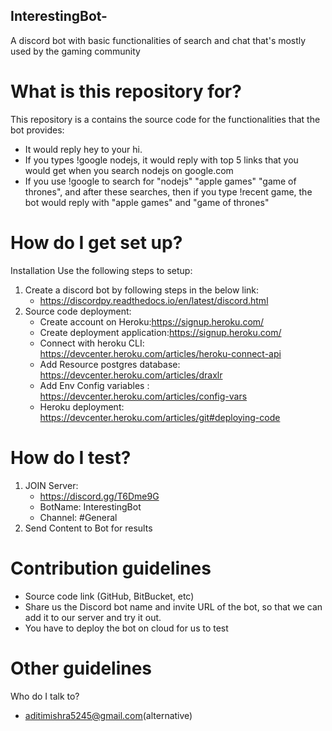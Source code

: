 ## InterestingBot-

A discord bot with basic functionalities of search and chat that's mostly used by the gaming community

# What is this repository for?

This repository is a contains the source code for the functionalities that the
bot provides:
- It would reply hey to your hi.
- If you types !google nodejs, it would reply with top 5 links that you would get when you search nodejs on google.com
- If you use !google to search for "nodejs" "apple games" "game of thrones", and after these searches, 
then if you type !recent game, the bot would reply with "apple games" and "game of thrones"

# How do I get set up?
Installation
Use the following steps to setup:

1. Create a discord bot by following steps in the below link: 
    - https://discordpy.readthedocs.io/en/latest/discord.html
2. Source code deployment:
    - Create account on Heroku:https://signup.heroku.com/ 
    - Create deployment application:https://signup.heroku.com/
    - Connect with heroku CLI: https://devcenter.heroku.com/articles/heroku-connect-api
    - Add Resource postgres database: https://devcenter.heroku.com/articles/draxlr
    - Add Env Config variables : https://devcenter.heroku.com/articles/config-vars
    - Heroku deployment: https://devcenter.heroku.com/articles/git#deploying-code 
        
# How do I test?
1. JOIN Server:
    - https://discord.gg/T6Dme9G
    - BotName: InterestingBot
    - Channel: #General
2. Send Content to Bot for results 

# Contribution guidelines
- Source code link (GitHub, BitBucket, etc)
- Share us the Discord bot name and invite URL of the bot, so that we can add it to our server and try it out.
- You have to deploy the bot on cloud for us to test
# Other guidelines

Who do I talk to?
- aditimishra5245@gmail.com(alternative)
